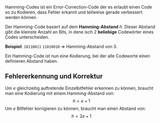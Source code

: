 Hamming-Codes ist ein Error-Correction-Code der es erlaubt einen Code so zu Kodieren, dass Fehler erkannt und teilweise gerade verbessert werden können.

Der Hamming-Code basiert auf dem **Hamming-Abstand** $h$. Dieser Abstand gibt die kleinste Anzahl an Bits, in dene isch 2 **beliebige** Codewörter eines Codes unterscheiden.

**Beispiel**:
`10110011`
`11010010` 
=> Hamming-Abstand von 3.

Ein Hamming-Code ist nun eine Kodierung, bei der alle Codeworte einen definieren Abstand haben.

## Fehlererkennung und Korrektur
Um $e$ gleichzeitig auftretende Einzelbitfehler erkennen zu können, braucht man eine Kodierung mit einem Hamming-Abstand von:
$$
h = e+1
$$
Um $e$ Bitfehler korrigieren zu können,  braucht man einen Abstand von:
$$
h=2e+1
$$
